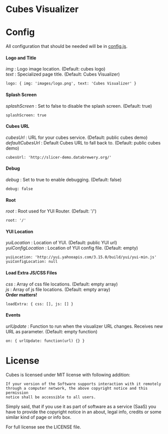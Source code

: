 Cubes Visualizer
================

Config
======

All configuration that should be needed will be in [config.js](https://github.com/Stiivi/cubes/blob/master/cubes/server/visualizer/config.js).

#### Logo and Title ####
*img* : Logo image location. (Default: cubes logo)<br>
*text* : Specialized page title. (Default: Cubes Visualizer)

`logo: {
  img: 'images/logo.png',
  text: 'Cubes Visualizer'
}`

#### Splash Screen ####
*splashScreen* : Set to false to disable the splash screen. (Default: true)

`splashScreen: true`

#### Cubes URL ####
*cubesUrl* : URL for your cubes service. (Default: public cubes demo)<br>
*defaultCubesUrl* : Default Cubes URL to fall back to. (Default: public cubes demo)

`cubesUrl: 'http://slicer-demo.databrewery.org/'`

#### Debug ####
*debug* : Set to true to enable debugging. (Default: false)

`debug: false`

#### Root ####
*root* : Root used for YUI Router. (Default: '/')

`root: '/'`

#### YUI Location ####
*yuiLocation* : Location of YUI. (Default: public YUI url)<br>
*yuiConfigLocation* : Location of YUI config file. (Default: empty)

`yuiLocation: 'http://yui.yahooapis.com/3.15.0/build/yui/yui-min.js'`<br>
`yuiConfigLocation: null`

#### Load Extra JS/CSS Files ####
*css* : Array of css file locations. (Default: empty array)<br>
*js* : Array of js file locations. (Default: empty array)<br>
**Order matters!**

`loadExtra: {
  css: [],
  js: []
}`

#### Events ####
*urlUpdate* : Function to run when the visualizer URL changes. Receives new URL as parameter. (Default: empty function)

`on: {
  urlUpdate: function(url) {}
}`

License
=======

Cubes is licensed under MIT license with following addition:

    If your version of the Software supports interaction with it remotely 
    through a computer network, the above copyright notice and this permission 
    notice shall be accessible to all users.

Simply said, that if you use it as part of software as a service (SaaS) you 
have to provide the copyright notice in an about, legal info, credits or some 
similar kind of page or info box.

For full license see the LICENSE file.
